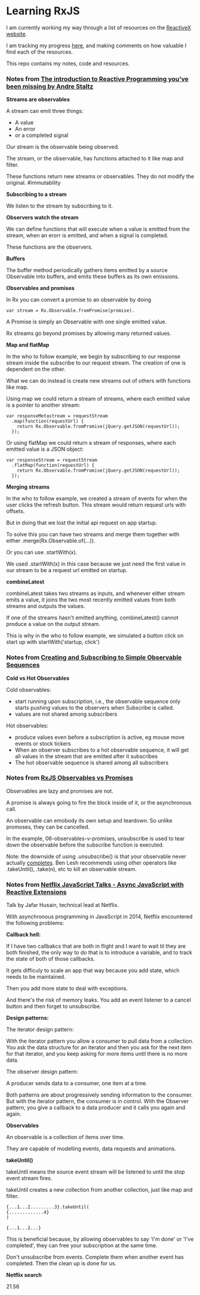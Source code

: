 # Learning RxJS

I am currently working my way through a list of resources on the [ReactiveX website][2].

I am tracking my progress [here][3], and making comments on how valuable I find each of the resources.

This repo contains my notes, code and resources.

### Notes from [The introduction to Reactive Programming you've been missing by Andre Staltz][1]

**Streams are observables**

A stream can emit three things:
- A value
- An error
- or a completed signal

Our stream is the observable being observed.

The stream, or the observable, has functions attached to it like map and filter.

These functions return new streams or observables. They do not modify the original. #immutability

**Subscribing to a stream**

We listen to the stream by subscribing to it.

**Observers watch the stream**

We can define functions that will execute when a value is emitted from the stream, when an erorr is emitted, and when a signal is completed.

These functions are the observers.

**Buffers**

The buffer method periodically gathers items emitted by a source Observable into buffers, and emits these buffers as its own emissions.

**Observables and promises**

In Rx you can convert a promise to an observable by doing

```var stream = Rx.Observable.fromPromise(promise).```

A Promise is simply an Observable with one single emitted value.

Rx streams go beyond promises by allowing many returned values.

**Map and flatMap**

In the who to follow example, we begin by subscribing to our response stream inside the subscribe to our request stream. The creation of one is dependent on the other.

What we can do instead is create new streams out of others with functions like map.

Using map we could return a stream of streams, where each emitted value is a pointer to another stream:

```
var responseMetastream = requestStream
  .map(function(requestUrl) {
    return Rx.Observable.fromPromise(jQuery.getJSON(requestUrl));
  });
```

Or using flatMap we could return a stream of responses, where each emitted value is a JSON object:

```
var responseStream = requestStream
  .flatMap(function(requestUrl) {
    return Rx.Observable.fromPromise(jQuery.getJSON(requestUrl));
  });
```

**Merging streams**

In the who to follow example, we created a stream of events for when the user clicks the refresh button. This stream would return request urls with offsets.

But in doing that we lost the initial api request on app startup.

To solve this you can have two streams and merge them together with either .merge(Rx.Observable.of(...)).

Or you can use .startWith(x).

We used .startWith(x) in this case because we just need the first value in our stream to be a request url emitted on startup.

**combineLatest**

combineLatest takes two streams as inputs, and whenever either stream emits a value, it joins the two most recently emitted values from both streams and outputs the values.

If one of the streams hasn't emitted anything, combineLatest() cannot produce a value on the output stream.

This is why in the who to follow example, we simulated a button click on start up with startWith('startup, click')

### Notes from [Creating and Subscribing to Simple Observable Sequences][4]

**Cold vs Hot Observables**

Cold observables:

- start running upon subscription, i.e., the observable sequence only starts pushing values to the observers when Subscribe is called.
- values are not shared among subscribers

Hot observables:

- produce values even before a subscription is active, eg mouse move events or stock tickers
- When an observer subscribes to a hot observable sequence, it will get all values in the stream that are emitted after it subscribes
- The hot observable sequence is shared among all subscribers

### Notes from [RxJS Observables vs Promises][5]

Observables are lazy and promises are not.

A promise is always going to fire the block inside of it, or the asynchronous call.

An observable can emobody its own setup and teardown. So unlike promoses, they can be cancelled.

In the example, 06-observables-v-promises, unsubscribe is used to tear down the observable before the subscribe function is executed.

Note: the downside of using .unsubscribe() is that your observable never actually [completes][6]. Ben Lesh recommends using other operators like .takeUntil(), .take(n), etc to kill an observable stream.

### Notes from [Netflix JavaScript Talks - Async JavaScript with Reactive Extensions][7]

Talk by Jafar Husain, technical lead at Netflix.

With asynchronous programming in JavaScript in 2014, Netflix encountered the following problems:

**Callback hell:**

If I have two callbakcs that are both in flight and I want to wait til they are both finished, the only way to do that is to introduce a variable, and to track the state of both of those callbacks.

It gets difficuly to scale an app that way because you add state, which needs to be maintained.

Then you add more state to deal with exceptions.

And there's the risk of memory leaks. You add an event listener to a cancel button and then forget to unsubscribe.

**Design patterns:**

The iterator design pattern:

With the iterator pattern you allow a consumer to pull data from a collection. You ask the data structure for an iterator and then you ask for the next item for that iterator, and you keep asking for more items until there is no more data.

The observer design pattern:

A producer sends data to a consumer, one item at a time.

Both patterns are about progressively sending information to the consumer. But with the iterator pattern, the consumer is in control. With the Observer pattern, you give a callback to a data producer and it calls you again and again.

**Observables**

An observable is a collection of items over time.

They are capable of modelling events, data requests and animations.

**takeUntil()**

takeUntil means the source event stream will be listened to until the stop event stream fires.

takeUntil creates a new collection from another collection, just like map and filter.

```
{...1...2.........3}.takeUntil(
{.............4}
)

{...1...2...}
```

This is beneficial because, by allowing observables to say 'I'm done' or 'I've completed', they can free your subscription at the same time.

Don't unsubscribe from events. Complete them when another event has completed. Then the clean up is done for us.

**Netflix search**

21.56



[1]: https://gist.github.com/staltz/868e7e9bc2a7b8c1f754

[2]: http://reactivex.io/tutorials.html

[3]: https://docs.google.com/spreadsheets/d/1l4uFkSI15vMgNfXrdAl-QjQ_bHjAkXAKh0Dxsz5qgoA/edit?usp=sharing

[4]: https://github.com/Reactive-Extensions/RxJS/blob/master/doc/gettingstarted/creating.md#cold-vs-hot-observables

[5]: https://egghead.io/lessons/rxjs-rxjs-observables-vs-promises

[6]: https://medium.com/@benlesh/rxjs-dont-unsubscribe-6753ed4fda87

[7]: https://www.youtube.com/watch?v=XRYN2xt11Ek


